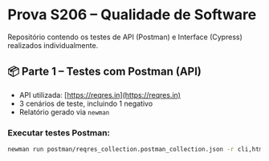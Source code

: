 # Prova S206 – Qualidade de Software

Repositório contendo os testes de API (Postman) e Interface (Cypress) realizados individualmente.

## 📦 Parte 1 – Testes com Postman (API)

- API utilizada: [https://reqres.in](https://reqres.in)
- 3 cenários de teste, incluindo 1 negativo
- Relatório gerado via `newman`

### Executar testes Postman:
```bash
newman run postman/reqres_collection.postman_collection.json -r cli,html --reporter-html-export postman/newman-report.html

